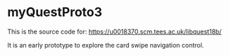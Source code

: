 # myQuestProto3

This is the source code for: https://u0018370.scm.tees.ac.uk/libquest18b/

It is an early prototype to explore the card swipe navigation control.
